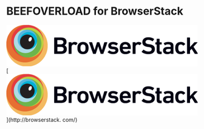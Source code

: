 # BEEFOVERLOAD for BrowserStack
![alt text](https://raw.githubusercontent.com/Nellothot/BEEFOVERLOAD/master/Browserstack-logo%402x.png)
[<img src="https://raw.githubusercontent.com/Nellothot/BEEFOVERLOAD/master/Browserstack-logo%402x.png">](http://browserstack. com/)
